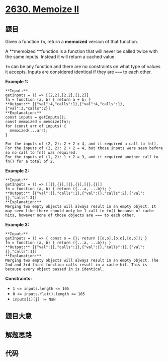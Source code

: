# [2630. Memoize II](https://leetcode.com/problems/memoize-ii)

## 题目

Given a function `fn`, return a  **memoized**  version of that function.

A  **memoized  **function is a function that will never be called twice with
the same inputs. Instead it will return a cached value.

`fn` can be any function and there are no constraints on what type of values
it accepts. Inputs are considered identical if they are `===` to each other.



**Example 1:**

    
    
    **Input:** 
    getInputs = () => [[2,2],[2,2],[1,2]]
    fn = function (a, b) { return a + b; }
    **Output:** [{"val":4,"calls":1},{"val":4,"calls":1},{"val":3,"calls":2}]
    **Explanation:**
    const inputs = getInputs();
    const memoized = memoize(fn);
    for (const arr of inputs) {
      memoized(...arr);
    }
    
    For the inputs of (2, 2): 2 + 2 = 4, and it required a call to fn().
    For the inputs of (2, 2): 2 + 2 = 4, but those inputs were seen before so no call to fn() was required.
    For the inputs of (1, 2): 1 + 2 = 3, and it required another call to fn() for a total of 2.
    

**Example 2:**

    
    
    **Input:** 
    getInputs = () => [[{},{}],[{},{}],[{},{}]] 
    fn = function (a, b) { return ({...a, ...b}); }
    **Output:** [{"val":{},"calls":1},{"val":{},"calls":2},{"val":{},"calls":3}]
    **Explanation:**
    Merging two empty objects will always result in an empty object. It may seem like there should only be 1 call to fn() because of cache-hits, however none of those objects are === to each other.
    

**Example 3:**

    
    
    **Input:** 
    getInputs = () => { const o = {}; return [[o,o],[o,o],[o,o]]; }
    fn = function (a, b) { return ({...a, ...b}); }
    **Output:** [{"val":{},"calls":1},{"val":{},"calls":1},{"val":{},"calls":1}]
    **Explanation:**
    Merging two empty objects will always result in an empty object. The 2nd and 3rd third function calls result in a cache-hit. This is because every object passed in is identical.
    



**Constraints:**

  * `1 <= inputs.length <= 105`
  * `0 <= inputs.flat().length <= 105`
  * `inputs[i][j] != NaN`


## 题目大意

## 解题思路

## 代码

```javascript

```
